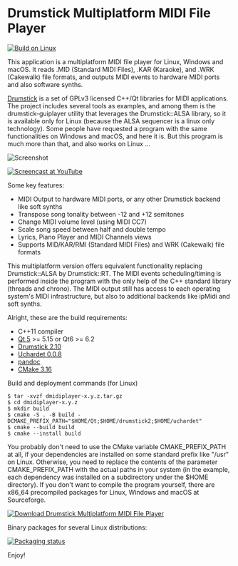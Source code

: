 Drumstick Multiplatform MIDI File Player
========================================

[![Build on Linux](https://github.com/pedrolcl/dmidiplayer/actions/workflows/linux-build.yml/badge.svg)](https://github.com/pedrolcl/dmidiplayer/actions/workflows/linux-build.yml)

This application is a multiplatform MIDI file player for Linux, Windows and macOS. It reads .MID (Standard MIDI Files), .KAR (Karaoke), and .WRK (Cakewalk) file formats, and outputs MIDI events to hardware MIDI ports and also software synths.

[Drumstick](https://drumstick.sourceforge.io/docs/index.html) is a set of GPLv3 licensed C++/Qt libraries for MIDI applications. The project includes several tools as examples, and among them is the drumstick-guiplayer utility that leverages the Drumstick::ALSA library, so it is available only for Linux (because the ALSA sequencer is a linux only technology). Some people have requested a program with the same functionalities on Windows and macOS, and here it is. But this program is much more than that, and also works on Linux ...

![Screenshot](screenshot.png "all windows")

[![Screencast at YouTube](https://img.youtube.com/vi/WgwxFmAsicc/0.jpg)](https://www.youtube.com/watch?v=WgwxFmAsicc)

Some key features:

* MIDI Output to hardware MIDI ports, or any other Drumstick backend like soft synths
* Transpose song tonality between -12 and +12 semitones
* Change MIDI volume level (using MIDI CC7)
* Scale song speed between half and double tempo
* Lyrics, Piano Player and MIDI Channels views
* Supports MID/KAR/RMI (Standard MIDI Files) and WRK (Cakewalk) file formats

This multiplatform version offers equivalent functionality replacing Drumstick::ALSA by Drumstick::RT. The MIDI events scheduling/timing is performed inside the program with the only  help of the C++ standard library (threads and chrono). The MIDI output still has access to each operating system's MIDI infrastructure, but also to additional backends like ipMidi and soft synths.

Alright, these are the build requirements:

* C++11 compiler
* [Qt 5](https://www.qt.io/download) >= 5.15 or Qt6 >= 6.2
* [Drumstick 2.10](https://sourceforge.net/projects/drumstick/)
* [Uchardet 0.0.8](https://www.freedesktop.org/wiki/Software/uchardet/)
* [pandoc](https://pandoc.org/)
* [CMake 3.16](https://cmake.org/)

Build and deployment commands (for Linux)

```
$ tar -xvzf dmidiplayer-x.y.z.tar.gz
$ cd dmidiplayer-x.y.z
$ mkdir build
$ cmake -S . -B build -DCMAKE_PREFIX_PATH="$HOME/Qt;$HOME/drumstick2;$HOME/uchardet"
$ cmake --build build
$ cmake --install build
```

You probably don't need to use the CMake variable CMAKE_PREFIX_PATH at all, if your dependencies are installed on some standard prefix like "/usr" on Linux. Otherwise, you need to replace the contents of the parameter CMAKE_PREFIX_PATH with the actual paths in your system (in the example, each dependency was installed on a subdirectory under the $HOME directory). If you don't want to compile the program yourself, there are x86_64 precompiled packages for Linux, Windows and macOS at Sourceforge.

[![Download Drumstick Multiplatform MIDI File Player](https://a.fsdn.com/con/app/sf-download-button)](https://sourceforge.net/projects/dmidiplayer/files/latest/download)

Binary packages for several Linux distributions:

[![Packaging status](https://repology.org/badge/vertical-allrepos/dmidiplayer.svg)](https://repology.org/project/dmidiplayer/versions)

Enjoy!
